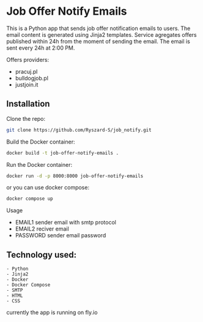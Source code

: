 # Job Offer Notify Emails
This is a Python app that sends job offer notification emails to users. The email content is generated using Jinja2 templates.
Service agregates offers published within 24h from the moment of sending the email. The email is sent every 24h at 2:00 PM. 

Offers providers:
 - pracuj.pl
 - bulldogjob.pl
 - justjoin.it

## Installation
Clone the repo:

```bash
git clone https://github.com/Ryszard-S/job_notify.git
```
Build the Docker container:

```bash
docker build -t job-offer-notify-emails .
```
Run the Docker container:

```bash
docker run -d -p 8000:8000 job-offer-notify-emails
```
or you can use docker compose:
```bash
docker compose up
```
Usage
 - EMAIL1 sender email with smtp protocol
 - EMAIL2 reciver email
 - PASSWORD sender email password

## Technology used:
    - Python
    - Jinja2
    - Docker
    - Docker Compose
    - SMTP
    - HTML
    - CSS

currently the app is running on fly.io
